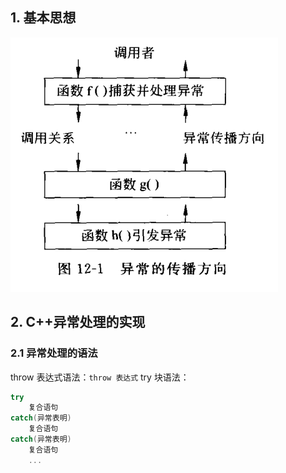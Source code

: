 ## 1. 基本思想
![异常的传播方向](./img/异常的传播方向.png)

## 2. C++异常处理的实现
### 2.1 异常处理的语法

throw 表达式语法：`throw 表达式`
try 块语法：
``` c++
try
    复合语句
catch(异常表明)
    复合语句
catch(异常表明)
    复合语句
    ...
```


